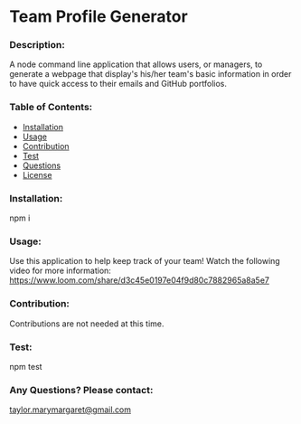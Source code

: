 # Team Profile Generator

### Description:

A node command line application that allows users, or managers, to generate a webpage that display's his/her team's basic information in order to have quick access to their emails and GitHub portfolios.

### Table of Contents:

- [Installation](#installation)
- [Usage](#usage)
- [Contribution](#contribution)
- [Test](#test)
- [Questions](#questions)
- [License](#license)

### Installation:

npm i

### Usage:

Use this application to help keep track of your team! Watch the following video for more information: https://www.loom.com/share/d3c45e0197e04f9d80c7882965a8a5e7

### Contribution:

Contributions are not needed at this time.

### Test:

npm test

### Any Questions? Please contact:

taylor.marymargaret@gmail.com
